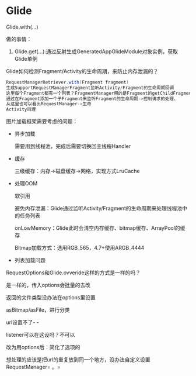 # Glide

Glide.with(...)

做的事情：

1. Glide.get(...):通过反射生成GeneratedAppGlideModule对象实例，获取Glide单例

Glide如何检测Fragment/Activity的生命周期，来防止内存泄漏的？

```java
RequestManagerRetriever.with(Fragment fragment)
生成SupportRequestManagerFragment监听Activity/Fragment的生命周期回调
这里每个Fragment都有一个列表？FragmentManager用的是Fragment的getChildFragmentMananger
通过在Fragment添加一个子Fragment来监听Fragment的生命周期->控制请求的处理、
从这里也可以看出RequestManager->生命
Activity同理
```

图片加载框架需要考虑的问题：

- 异步加载

  需要用到线程池，完成后需要切换回主线程Handler

- 缓存

  三级缓存：内存->磁盘缓存->网络，实现方式LruCache

- 处理OOM

  软引用

  避免内存泄漏：Glide通过监听Activity/Fragment的生命周期来处理线程池中的任务列表

  onLowMemory：Glide此时会清空内存缓存、bitmap缓存、ArrayPool的缓存

  Bitmap加载方式：选用RGB_565，4.7+使用ARGB_4444

- 列表加载问题

RequestOptions和Glide.ovveride这样的方式是一样的吗？

是一样的，传入options会批量的去改

返回的文件类型没办法在options里设置

asBitmap/asFile，进行分类

url设置不了- -

listener可以在这设吗？不可以

改为用options后：简化了选项的

想处理的应该是把url的重复放到同一个地方，没办法自定义设置RequestManager= 。=

